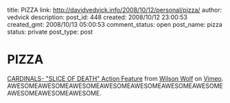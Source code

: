 title: PIZZA
link: http://davidvedvick.info/2008/10/12/personal/pizza/
author: vedvick
description: 
post_id: 448
created: 2008/10/12 23:00:53
created_gmt: 2008/10/13 05:00:53
comment_status: open
post_name: pizza
status: private
post_type: post

# PIZZA

[CARDINALS- "SLICE OF DEATH" Action Feature](http://vimeo.com/1949831?pg=embed&sec=1949831) from [Wilson Wolf](http://vimeo.com/ryanadams?pg=embed&sec=1949831) on [Vimeo](http://vimeo.com?pg=embed&sec=1949831). AWESOMEAWESOMEAWESOMEAWESOMEAWESOMEAWESOMEAWESOMEAWESOMEAWESOMEAWESOME.